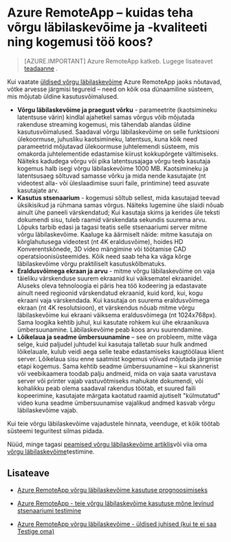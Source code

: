 <properties 
    pageTitle="Azure RemoteApp – kuidas teha võrgu läbilaskevõime ja -kvaliteeti ning kogemusi töö koos? | Microsoft Azure'i"
    description="Siit saate teada, kuidas võrgu läbilaskevõime Azure RemoteApp võib mõjutada teie kasutaja kvaliteedi kogemus."
    services="remoteapp"
    documentationCenter="" 
    authors="lizap" 
    manager="mbaldwin" />

<tags 
    ms.service="remoteapp" 
    ms.workload="compute" 
    ms.tgt_pltfrm="na" 
    ms.devlang="na" 
    ms.topic="article" 
    ms.date="08/15/2016" 
    ms.author="elizapo" />

# <a name="azure-remoteapp---how-do-network-bandwidth-and-quality-of-experience-work-together"></a>Azure RemoteApp – kuidas teha võrgu läbilaskevõime ja -kvaliteeti ning kogemusi töö koos?

> [AZURE.IMPORTANT]
> Azure RemoteApp katkeb. Lugege lisateavet [teadaanne](https://go.microsoft.com/fwlink/?linkid=821148) .

Kui vaatate [üldised võrgu läbilaskevõime](remoteapp-bandwidth.md) Azure RemoteApp jaoks nõutavad, võtke arvesse järgmisi tegureid – need on kõik osa dünaamiline süsteem, mis mõjutab üldine kasutusvõimalused. 

- **Võrgu läbilaskevõime ja praegust võrku** - parameetrite (kaotsimineku latentsuse värin) kindlal ajahetkel samas võrgus võib mõjutada rakenduse streaming kogemusi, mis tähendab alandas üldine kasutusvõimalused. Saadaval võrgu läbilaskevõime on selle funktsiooni ülekoormuse, juhusliku kaotsimineku, latentsus, kuna kõik need parameetrid mõjutavad ülekoormuse juhtelemendi süsteem, mis omakorda juhtelementide edastamise kiirust kokkupõrgete vältimiseks.  Näiteks kadudega võrgu või pika latentsusajaga võrgu teeb kasutaja kogemus halb isegi võrgu läbilaskevõime 1000 MB. Kaotsimineku ja latentsusaeg sõltuvad samasse võrku ja mida nende kasutajate (nt videotest alla- või üleslaadimise suuri faile, printimine) teed asuvate kasutajate arv.
- **Kasutus stsenaarium** - kogemusi sõltub sellest, mida kasutajad teevad üksikisikud ja rühmana samas võrgus. Näiteks lugemine ühe slaidi nõuab ainult ühe paneeli värskendatud; Kui kasutaja skims ja kerides üle teksti dokumendi sisu, tuleb raamid värskendata sekundis suurema arvu. Lõpuks tarbib edasi ja tagasi teatis selle stsenaariumi server mitme võrgu läbilaskevõime. Kaaluge ka äärmiselt näide: mitme kasutaja on kõrglahutusega videotest (nt 4K eraldusvõime), hoides HD Konverentskõnede, 3D video mängimine või töötamise CAD operatsioonisüsteemides. Kõik need saab teha ka väga kõrge läbilaskevõime võrgu praktiliselt kasutuskõlbmatuks.
- **Eraldusvõimega ekraan ja arvu** - mitme võrgu läbilaskevõime on vaja täieliku värskenduse suurem ekraanid kui väiksematel ekraanidel. Aluseks oleva tehnoloogia ei päris hea töö kodeering ja edastavate ainult need regioonid värskendatud ekraanid, kuid kord, kui, kogu ekraani vaja värskendada. Kui kasutaja on suurema eraldusvõimega ekraan (nt 4K resolutsioon), et värskendus nõuab mitme võrgu läbilaskevõime kui ekraani väiksema eraldusvõimega (nt 1024x768px). Sama loogika kehtib juhul, kui kasutate rohkem kui ühe ekraanikuva ümbersuunamine. Läbilaskevõime peab koos arvu suurendamine.
- **Lõikelaua ja seadme ümbersuunamine** – see on probleem, mitte väga selge, kuid paljudel juhtudel kui kasutaja talletab suur hulk andmed lõikelauale, kulub veidi aega selle teabe edastamiseks kaugtöölaua klient server. Lõikelaua sisu enne saatmist kogemus võivad mõjutada järgmise etapi kogemus. Sama kehtib seadme ümbersuunamine – kui skannerist või veebikaamera toodab palju andmeid, mida on vaja saata varustava server või printer vajab vastuvõtmiseks mahukate dokumendi, või kohalikku peab olema saadaval rakendus töötab, et suured faili kopeerimine, kasutajate märgata kaotatud raamid ajutiselt "külmutatud" video kuna seadme ümbersuunamise vajalikud andmed kasvab võrgu läbilaskevõime vajab. 

Kui teie võrgu läbilaskevõime vajadustele hinnata, veenduge, et kõik töötab süsteemi teguritest silmas pidada.

Nüüd, minge tagasi [peamised võrgu läbilaskevõime artiklis](remoteapp-bandwidth.md)või viia oma [võrgu läbilaskevõime](remoteapp-bandwidthtests.md)testimine.

## <a name="learn-more"></a>Lisateave
- [Azure RemoteApp võrgu läbilaskevõime kasutuse prognoosimiseks](remoteapp-bandwidth.md)

- [Azure RemoteApp - teie võrgu läbilaskevõime kasutuse mõne levinud stsenaariumi testimine](remoteapp-bandwidthtests.md)

- [Azure RemoteApp võrgu läbilaskevõime - üldised juhised (kui te ei saa Testige oma)](remoteapp-bandwidthguidelines.md)